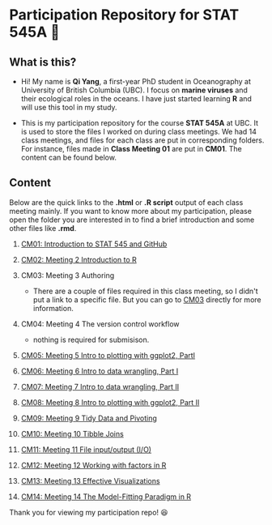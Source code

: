 # Participation Repository for STAT 545A :bookmark: 

## What is this?
* Hi! My name is **Qi Yang**, a first-year PhD student in Oceanography at University of British Columbia (UBC). I focus on **marine viruses** and their ecological roles in the oceans. I have just started learning **R** and will use this tool in my study.

* This is my participation repository for the course **STAT 545A** at UBC. It is used to store the files I worked on during class meetings. We had 14 class meetings, and files for each class are put in corresponding folders. For instance, files made in **Class Meeting 01** are put in **CM01**. The content can be found below.

## Content
Below are the quick links to the **.html** or **.R script** output of each class meeting mainly. If you want to know more about my participation, please open the folder you are interested in to find a brief introduction and some other files like **.rmd**.

1. [CM01: Introduction to STAT 545 and GitHub](https://github.com/qiyangqd/STAT545-participation/blob/master/CM01/navigating_github.md)

2. [CM02:  Meeting 2 Introduction to R](https://qiyangqd.github.io/STAT545-participation/CM02/cm002-r_exploration.R)

3. CM03:  Meeting 3 Authoring
    + There are a couple of files required in this class meeting, so I didn't put a link to a specific file. But you can go to [CM03](https://github.com/qiyangqd/STAT545-participation/tree/master/CM03) directly for more information.

4. CM04: Meeting 4 The version control workflow
    + nothing is required for submisison.
    
5. [CM05: Meeting 5 Intro to plotting with ggplot2, PartI](https://qiyangqd.github.io/STAT545-participation/CM05/cm005-exercise.html)

6. [CM06: Meeting 6 Intro to data wrangling, Part I](https://qiyangqd.github.io/STAT545-participation/CM06/cm006-exercise.html)

7. [CM07: Meeting 7 Intro to data wrangling, Part II](https://qiyangqd.github.io/STAT545-participation/CM07/cm007-exercise.html)

8. [CM08: Meeting 8 Intro to plotting with ggplot2, Part II](https://qiyangqd.github.io/STAT545-participation/CM08/cm008-exercise.html)

9. [CM09: Meeting 9 Tidy Data and Pivoting](https://qiyangqd.github.io/STAT545-participation/CM09/cm009-exercise.html)

10. [CM10: Meeting 10 Tibble Joins](https://qiyangqd.github.io/STAT545-participation/CM10/cm010-exercise.html)

11. [CM11: Meeting 11 File input/output (I/O)](https://qiyangqd.github.io/STAT545-participation/CM11/cm011.R)

12. [CM12: Meeting 12 Working with factors in R](https://qiyangqd.github.io/STAT545-participation/CM12/cm012-exercise.html)

13. [CM13: Meeting 13 Effective Visualizations](https://qiyangqd.github.io/STAT545-participation/CM13/cm013.html)

14. [CM14: Meeting 14 The Model-Fitting Paradigm in R](https://qiyangqd.github.io/STAT545-participation/CM14/cm014-exercise.html)

Thank you for viewing my participation repo! :satisfied: